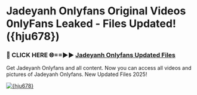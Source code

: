 # Jadeyanh Onlyfans Original Videos 0nlyFans Leaked - Files Updated! ({hju678})

<h3>🔴 CLICK HERE 🌐==►► <a href="https://tinyurl.com/ms9xzufz" rel="nofollow">Jadeyanh Onlyfans Updated Files</a></h3>

Get Jadeyanh Onlyfans and all content. Now you can access all videos and pictures of Jadeyanh Onlyfans. New Updated Files 2025!

[![{hju678}](https://i.imgur.com/PQ7UWWw.gif)](https://tinyurl.com/ms9xzufz)